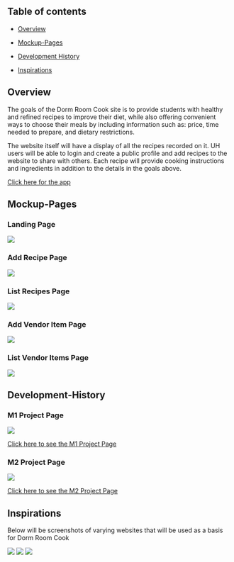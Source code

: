 ## Table of contents

* [Overview](#overview)

* [Mockup-Pages](#Mockup-Pages)

* [Development History](#Development-History)

* [Inspirations](#Inspirations)


## Overview

The goals of the Dorm Room Cook site is to provide students with healthy and refined recipes to improve their diet, while also offering convenient ways to choose their meals by including information such as: price, time needed to prepare, and dietary restrictions. 

The website itself will have a display of all the recipes recorded on it. UH users will be able to login and create a public profile and add recipes to the website to share with others. Each recipe will provide cooking instructions and ingredients in addition to the details in the goals above. 

[Click here for the app](http://dormroomcooks.meteorapp.com/#/)

## Mockup-Pages
### Landing Page
<img src="images/landingpage.png"/>

### Add Recipe Page
<img src="images/addrecipe.png"/>

### List Recipes Page
<img src="images/listrecipes.png"/>

### Add Vendor Item Page
<img src="images/addvendoritem.PNG"/>

### List Vendor Items Page
<img src="images/listitems.PNG"/>

## Development-History

### M1 Project Page

<img src="images/M1.png"/>

[Click here to see the M1 Project Page](https://github.com/dorm-room-cook/dorm-room-cook/projects/1)

### M2 Project Page

<img src="images/M2.png"/>

[Click here to see the M2 Project Page](https://github.com/dorm-room-cook/dorm-room-cook/projects/2)

## Inspirations
Below will be screenshots of varying websites that will be used as a basis for Dorm Room Cook

<img src="images/login.png"/>

<img src="images/recipes.png"/>

<img src="images/profile.png"/>
